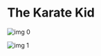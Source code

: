 # The Karate Kid

![img 0](https://i.imgur.com/zlUAm6n.jpg)

![img 1](https://i.imgur.com/YCYIO7I.png)


